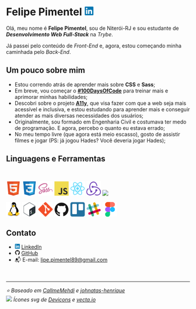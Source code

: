 # Felipe Pimentel <a href="https://www.linkedin.com/in/felipe-pimentel-web-dev/" target="_blank"><img height="25" src="https://raw.githubusercontent.com/devicons/devicon/7a4ca8aa871d6dca81691e018d31eed89cb70a76/icons/linkedin/linkedin-original.svg"></a>

Olá, meu nome é **Felipe Pimentel**, sou de Niterói-RJ e sou estudante de ***Desenvolvimento Web Full-Stack*** na *Trybe*.

Já passei pelo conteúdo de *Front-End* e, agora, estou começando minha caminhada pelo *Back-End*.

## Um pouco sobre mim

- Estou correndo atrás de aprender mais sobre **CSS** e **Sass**;
- Em breve, vou começar o <a href="https://www.100daysofcode.com" target="_blank">**#100DaysOfCode**</a> para treinar mais e aprimorar minhas habilidades;
- Descobri sobre o projeto <a href="https://www.a11yproject.com" target="_blank">**A11y**</a>, que visa fazer com que a web seja mais acessível e inclusiva, e estou estudando para aprender mais e conseguir atender as mais diversas necessidades dos usuários;
- Originalmente, sou formado em Engenharia Civil e costumava ter medo de programação. E agora, percebo o quanto eu estava errado;
- No meu tempo livre (que agora está meio escasso), gosto de assistir filmes e jogar (PS: já jogou Hades? Você deveria jogar Hades);

## Linguagens e Ferramentas
<br>
<p>
  <img height="40" src="https://raw.githubusercontent.com/devicons/devicon/7a4ca8aa871d6dca81691e018d31eed89cb70a76/icons/html5/html5-original.svg">
  <img height="40" src="https://raw.githubusercontent.com/devicons/devicon/7a4ca8aa871d6dca81691e018d31eed89cb70a76/icons/css3/css3-original.svg">
  <img height="40" src="https://raw.githubusercontent.com/devicons/devicon/7a4ca8aa871d6dca81691e018d31eed89cb70a76/icons/sass/sass-original.svg">
  <img height="40" src="https://raw.githubusercontent.com/devicons/devicon/7a4ca8aa871d6dca81691e018d31eed89cb70a76/icons/javascript/javascript-original.svg">
  <img height="40" src="https://raw.githubusercontent.com/devicons/devicon/7a4ca8aa871d6dca81691e018d31eed89cb70a76/icons/react/react-original.svg">
  <img height="40" src="https://raw.githubusercontent.com/devicons/devicon/7a4ca8aa871d6dca81691e018d31eed89cb70a76/icons/redux/redux-original.svg">
  <img height="40" src="https://symbols.getvecta.com/stencil_25/41_jest.f1b91430ae.svg">
</p>
<p>
  <img height="40" src="https://raw.githubusercontent.com/devicons/devicon/7a4ca8aa871d6dca81691e018d31eed89cb70a76/icons/linux/linux-original.svg">
  <img height="40" src="https://raw.githubusercontent.com/devicons/devicon/7a4ca8aa871d6dca81691e018d31eed89cb70a76/icons/bash/bash-original.svg">
  <img height="40" src="https://raw.githubusercontent.com/devicons/devicon/7a4ca8aa871d6dca81691e018d31eed89cb70a76/icons/git/git-original.svg">
  <img height="40" src="https://raw.githubusercontent.com/devicons/devicon/7a4ca8aa871d6dca81691e018d31eed89cb70a76/icons/github/github-original.svg">
  <img height="40" src="https://raw.githubusercontent.com/devicons/devicon/7a4ca8aa871d6dca81691e018d31eed89cb70a76/icons/trello/trello-plain.svg">
  <img height="40" src="https://raw.githubusercontent.com/devicons/devicon/7a4ca8aa871d6dca81691e018d31eed89cb70a76/icons/slack/slack-original.svg">
  <img height="40" src="https://raw.githubusercontent.com/devicons/devicon/7a4ca8aa871d6dca81691e018d31eed89cb70a76/icons/figma/figma-original.svg">
</p>

## Contato


- <img height="14" src="https://raw.githubusercontent.com/devicons/devicon/7a4ca8aa871d6dca81691e018d31eed89cb70a76/icons/linkedin/linkedin-original.svg"> <a href="https://www.linkedin.com/in/felipe-pimentel-web-dev/" target="_blank">LinkedIn</a><br>
- <img height="14" src="https://raw.githubusercontent.com/devicons/devicon/7a4ca8aa871d6dca81691e018d31eed89cb70a76/icons/github/github-original.svg"> <a href="https://github.com/felipe-pimentel" target="_blank">GitHub</a><br>
- 📬 E-mail: lipe.pimentel89@gmail.com

<br>
<hr>

*⭐️ Baseado em <a href="https://github.com/CallmeMehdi" target="_blank">CallmeMehdi</a> e <a href="https://github.com/johnatas-henrique" target="_blank">johnatas-henrique</a>*<br>
*<img height="14" src="https://symbols.getvecta.com/stencil_96/138_svg-icon.bc6ac74047.svg"> Ícones svg de <a href="https://github.com/devicons/devicon" target="_blank">Devicons</a> e <a href="https://vecta.io/symbols/85/brands-ja-jz/20/jest-icon" target="_blank">vecta.io</a>*
